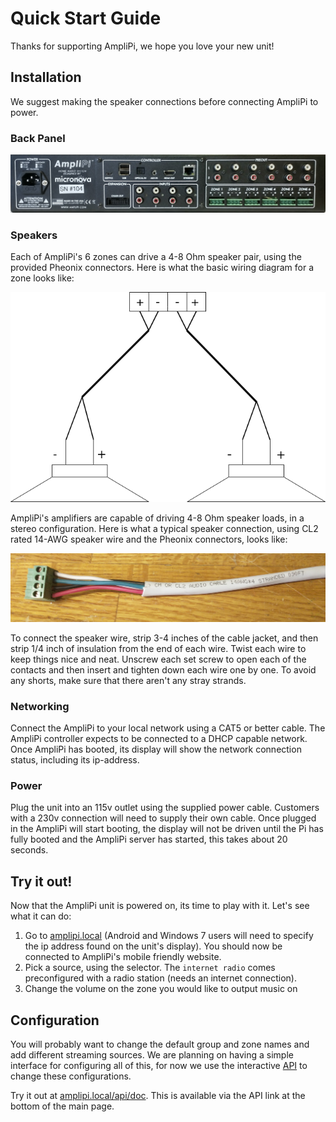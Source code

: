 # Quick Start Guide

Thanks for supporting AmpliPi, we hope you love your new unit!

## Installation

We suggest making the speaker connections before connecting AmpliPi to power.

### Back Panel

![Backpanel](imgs/backpanel.jpg)

### Speakers

Each of AmpliPi's 6 zones can drive a 4-8 Ohm speaker pair, using the provided Pheonix connectors. Here is what the basic wiring diagram for a zone looks like:

![Speaker-Zone Diagram](imgs/zone_speaker_connection.png)

AmpliPi's amplifiers are capable of driving 4-8 Ohm speaker loads, in a stereo configuration. Here is what a typical speaker connection, using CL2 rated 14-AWG speaker wire and the Pheonix connectors, looks like:

![Speaker Wire to Pheonix](imgs/speaker_wire_to_pheonix.jpg)

To connect the speaker wire, strip 3-4 inches of the cable jacket, and then strip 1/4 inch of insulation from the end of each wire. Twist each wire to keep things nice and neat. Unscrew each set screw to open each of the contacts and then insert and tighten down each wire one by one. To avoid any shorts, make sure that there aren't any stray strands.

### Networking

Connect the AmpliPi to your local network using a CAT5 or better cable. The AmpliPi controller expects to be connected to a DHCP capable network. Once AmpliPi has booted, its display will show the network connection status, including its ip-address.

### Power

Plug the unit into an 115v outlet using the supplied power cable. Customers with a 230v connection will need to supply their own cable. Once plugged in the AmpliPi will start booting, the display will not be driven until the Pi has fully booted and the AmpliPi server has started, this takes about 20 seconds.

## Try it out!

Now that the AmpliPi unit is powered on, its time to play with it. Let's see what it can do:

1. Go to [amplipi.local](http://amplipi.local) (Android and Windows 7 users will need to specify the ip address found on the unit's display). You should now be connected to AmpliPi's mobile friendly website.
1. Pick a source, using the selector. The `internet radio` comes preconfigured with a radio station (needs an internet connection).
1. Change the volume on the zone you would like to output music on

## Configuration
You will probably want to change the default group and zone names and add different streaming sources. We are planning on having a simple interface for configuring all of this, for now we use the interactive [API](http://amplipi.local/doc) to change these configurations.

Try it out at [amplipi.local/api/doc](http://amplipi.local/doc). This is available via the API link at the bottom of the main page.
